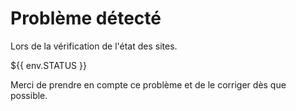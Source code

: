 # Problème détecté

Lors de la vérification de l'état des sites.

${{ env.STATUS }}

Merci de prendre en compte ce problème et de le corriger dès que possible.
